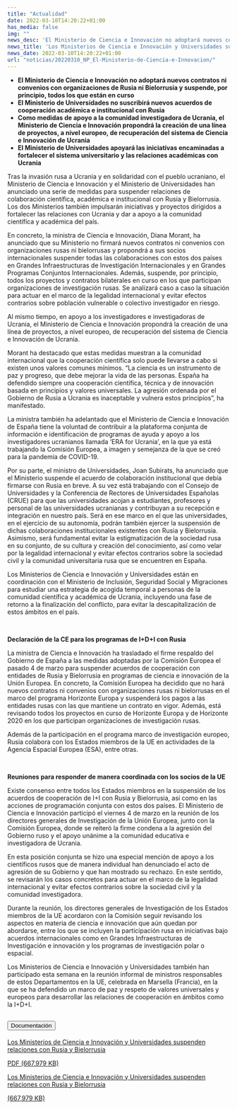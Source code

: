 ```yaml
---
title: "Actualidad"
date: 2022-03-10T14:20:22+01:00
has_media: false
img: ""
news_desc: 'El Ministerio de Ciencia e Innovación no adoptará nuevos contratos ni convenios con organizaciones de Rusia ni Bielorrusia y suspende, por principio, todos los que están en curso El Ministerio de Universidades no suscribirá nuevos acuerdos de cooperación académica e institucional con Rusia Como medidas de apoyo a la comunidad investigadora de Ucrania, el Ministerio de Ciencia e Innovación propondrá la creación de una línea de proyectos, a nivel europeo, de recuperación del sistema de Ciencia e Innovación de Ucrania El Ministerio de Universidades apoyará las iniciativas encaminadas a fortalecer el sistema universitario y las relaciones académicas con Ucrania'
news_title: 'Los Ministerios de Ciencia e Innovación y Universidades suspenden relaciones con Rusia y Bielorrusia'
news_date: 2022-03-10T14:20:22+01:00
url: "noticias/20220310_NP_El-Ministerio-de-Ciencia-e-Innovacion/"
---
```

<ul>
<li><b>El Ministerio de Ciencia e Innovación no adoptará nuevos contratos ni convenios con organizaciones de Rusia ni Bielorrusia y suspende, por principio, todos los que están en curso</b><b>&nbsp;</b></li>
<li><b>El Ministerio de Universidades no suscribirá nuevos acuerdos de cooperación académica e institucional con Rusia</b></li>
<li><b>Como medidas de apoyo a la comunidad investigadora de Ucrania, el Ministerio de Ciencia e Innovación propondrá la creación de una línea de proyectos, a nivel europeo, de recuperación del sistema de Ciencia e Innovació</b><b>n de Ucrania</b></li>
<li><b>El Ministerio de Universidades apoyará las iniciativas encaminadas a fortalecer el sistema universitario y las relaciones académicas con Ucrania</b></li>
</ul>
<p>Tras la invasión rusa a Ucrania y en solidaridad con el pueblo ucraniano, el Ministerio de Ciencia e Innovación y el Ministerio de Universidades han anunciado una serie de medidas para suspender relaciones de colaboración científica, académica e institucional con Rusia y Bielorrusia. Los dos Ministerios también impulsarán iniciativas y proyectos dirigidos a fortalecer las relaciones con Ucrania y dar a apoyo a la comunidad científica y académica del país.</p>
<p>En concreto, la ministra de Ciencia e Innovación, Diana Morant, ha anunciado que su Ministerio no firmará nuevos contratos ni convenios con organizaciones rusas ni bielorrusas y propondrá a sus socios internacionales suspender todas las colaboraciones con estos dos países en Grandes Infraestructuras de Investigación Internacionales y en Grandes Programas Conjuntos Internacionales. Además, suspende, por principio, todos los proyectos y contratos bilaterales en curso en los que participan organizaciones de investigación rusas. Se analizará caso a caso la situación para actuar en el marco de la legalidad internacional y evitar efectos contrarios sobre población vulnerable o colectivo investigador en riesgo.</p>
<p>Al mismo tiempo, en apoyo a los investigadores e investigadoras de Ucrania, el Ministerio de Ciencia e Innovación propondrá la creación de una línea de proyectos, a nivel europeo, de recuperación del sistema de Ciencia e Innovación de Ucrania.</p>
<p>Morant ha destacado que estas medidas muestran a la comunidad internacional que la cooperación científica solo puede llevarse a cabo si existen unos valores comunes mínimos. “La ciencia es un instrumento de paz y progreso, que debe mejorar la vida de las personas. España ha defendido siempre una cooperación científica, técnica y de innovación basada en principios y valores universales. La agresión ordenada por el Gobierno de Rusia a Ucrania es inaceptable y vulnera estos principios”, ha manifestado.</p>
<p>La ministra también ha adelantado que el Ministerio de Ciencia e Innovación de España tiene la voluntad de contribuir a la plataforma conjunta de información e identificación de programas de ayuda y apoyo a los investigadores ucranianos llamada &lsquo;ERA for Ucrania&rsquo;, en la que ya está trabajando la Comisión Europea, a imagen y semejanza de la que se creó para la pandemia de COVID-19.</p>
<p>Por su parte, el ministro de Universidades, Joan Subirats, ha anunciado que el Ministerio suspende el acuerdo de colaboración institucional que debía firmarse con Rusia en breve. A su vez está trabajando con el Consejo de Universidades y la Conferencia de Rectores de Universidades Españolas (CRUE) para que las universidades acojan a estudiantes, profesores y personal de las universidades ucranianas y contribuyan a su recepción e integración en nuestro país. Será en ese marco en el que las universidades, en el ejercicio de su autonomía, podrán también ejercer la suspensión de dichas colaboraciones institucionales existentes con Rusia y Bielorrusia. Asimismo, será fundamental evitar la estigmatización de la sociedad rusa en su conjunto, de su cultura y creación del conocimiento, así como velar por la legalidad internacional y evitar efectos contrarios sobre la sociedad civil y la comunidad universitaria rusa que se encuentren en España.</p>
<p>Los Ministerios de Ciencia e Innovación y Universidades están en coordinación con el Ministerio de Inclusión, Seguridad Social y Migraciones para estudiar una estrategia de acogida temporal a personas de la comunidad científica y académica de Ucrania, incluyendo una fase de retorno a la finalización del conflicto, para evitar la descapitalización de estos ámbitos en el país.</p>
<p>&nbsp;</p>
<p><b>Declaración de la CE para los programas de I+D+I con Rusia</b></p>
<p>La ministra de Ciencia e Innovación ha trasladado el firme respaldo del Gobierno de España a las medidas adoptadas por la Comisión Europea el pasado 4 de marzo para suspender acuerdos de cooperación con entidades de Rusia y Bielorrusia en programas de ciencia e innovación de la Unión Europea. En concreto, la Comisión Europea ha decidido que no hará nuevos contratos ni convenios con organizaciones rusas ni bielorrusas en el marco del programa Horizonte Europa y suspenderá los pagos a las entidades rusas con las que mantiene un contrato en vigor. Además, está revisando todos los proyectos en curso de Horizonte Europa y de Horizonte 2020 en los que participan organizaciones de investigación rusas.</p>
<p>Además de la participación en el programa marco de investigación europeo, Rusia colabora con los Estados miembros de la UE en actividades de la Agencia Espacial Europea (ESA), entre otras.</p>
<p>&nbsp;</p>
<p><b>Reuniones para responder de manera coordinada con los socios de la UE</b></p>
<p>Existe consenso entre todos los Estados miembros en la suspensión de los acuerdos de cooperación de I+I con Rusia y Bielorrusia, así como en las acciones de programación conjunta con estos dos países. El Ministerio de Ciencia e Innovación participó el viernes 4 de marzo en la reunión de los directores generales de Investigación de la Unión Europea, junto con la Comisión Europea, donde se reiteró la firme condena a la agresión del Gobierno ruso y el apoyo unánime a la comunidad educativa e investigadora de Ucrania.</p>
<p>En esta posición conjunta se hizo una especial mención de apoyo a los científicos rusos que de manera individual han denunciado el acto de agresión de su Gobierno y que han mostrado su rechazo. En este sentido, se revisarán los casos concretos para actuar en el marco de la legalidad internacional y evitar efectos contrarios sobre la sociedad civil y la comunidad investigadora.</p>
<p>Durante la reunión, los directores generales de Investigación de los Estados miembros de la UE acordaron con la Comisión seguir revisando los aspectos en materia de ciencia e innovación que aún quedan por abordarse, entre los que se incluyen la participación rusa en iniciativas bajo acuerdos internacionales como en Grandes Infraestructuras de Investigación e innovación y los programas de investigación polar o espacial.</p>
<p>Los Ministerios de Ciencia e Innovación y Universidades también han participado esta semana en la reunión informal de ministros responsables de estos Departamentos en la UE, celebrada en Marsella (Francia), en la que se ha defendido un marco de paz y respeto de valores universales y europeos para desarrollar las relaciones de cooperación en ámbitos como la I+D+I.</p>
<section>
    <article>
        <div class="container">
            <div class="row my-45 justify-content-md-center">
                <div class="col-md-10 content_collapse">
                    <div class="accordion accordion_alt" id="accordeonAlt">
                        <div class="accordion-item">
                            <h2 class="accordion-header" id="accordionAltHeading2">
                                <button class="accordion-button expanded" type="button" data-bs-toggle="collapse" data-bs-target="#accordionAlt2" aria-expanded="false" aria-controls="accordionAlt2">
                                    <span class="icon"><i class="fas fa-file-pdf"></i></span>Documentación
                                </button>
                            </h2>
                            <div id="accordionAlt2" class="accordion-collapse collapse show" aria-labelledby="accordionAltHeading2">
                                <div class="accordion-body">
                                    <div id="section_link">
                                        <div class="container-fluid sp">
                                            <div class="row w-100">
                                                <div class="col-lg-12 cards_download_cnt">
                                                    <div class="row jcc_mobile">
                                                        <div class="download_card">
                                                            <a class="card flex-column" href="{{<siteurl>}}documentos/pdf/news/10032022_Declaracion_Rusia_Ucrania_CIENCIA_UNIVERSIDADES_v2.pdf" target="_blank">
                                                                <div class="card-header">
                                                                    <i class="fal fa-download"></i>
                                                                </div>
                                                                <div class="card-body">
                                                                    <p class="text_body">Los Ministerios de Ciencia e Innovación y Universidades suspenden relaciones con Rusia y Bielorrusia</p>
                                                                    <p class="text_file">
                                                                        <i class="fal fa-file-pdf pdf_icon text-danger"></i> PDF (667,979 KB)
                                                                    </p>
                                                                </div>
                                                            </a>
                                                        </div>
                                                    </div>
                                                </div>
                                                <!-- MOBILE VERSION WITH SLIDER -->
                                                <div class="col-12" id="section_box_download_card_slider">
                                                    <div class="swiper" id="slider_download_archive">
                                                        <div class="swiper-wrapper">
                                                            <div class="swiper-slide">
                                                                <div class="download_card">
                                                                    <a class="card" href="{{<siteurl>}}documentos/pdf/news/10032022_Declaracion_Rusia_Ucrania_CIENCIA_UNIVERSIDADES_v2.pdf" target="_blank">
                                                                        <div class="card-header">
                                                                            <i class="fal fa-download"></i>
                                                                        </div>
                                                                        <div class="card-body">
                                                                            <p class="text_body">Los Ministerios de Ciencia e Innovación y Universidades suspenden relaciones con Rusia y Bielorrusia</p>
                                                                            <p class="text_file">
                                                                                <i class="fal fa-file-pdf pdf_icon"></i>(667,979 KB)
                                                                            </p>
                                                                        </div>
                                                                    </a>
                                                                </div>
                                                            </div>
                                                        </div>
                                                        <div class="swiper-pagination"></div>
                                                    </div>
                                                </div>
                                            </div>
                                        </div>
                                    </div>
                                </div>
                            </div>
                        </div>
                    </div>
                </div>
            </div>
        </div>
    </article> 
</section>